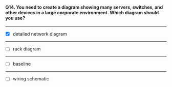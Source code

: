 #### Q14. You need to create a diagram showing many servers, switches, and other devices in a large corporate environment. Which diagram should you use?

---

- [x] detailed network diagram

---

- [ ] rack diagram

---

- [ ] baseline

---

- [ ] wiring schematic
